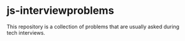 # js-interviewproblems
This repository is a collection of problems that are usually asked during tech interviews.
